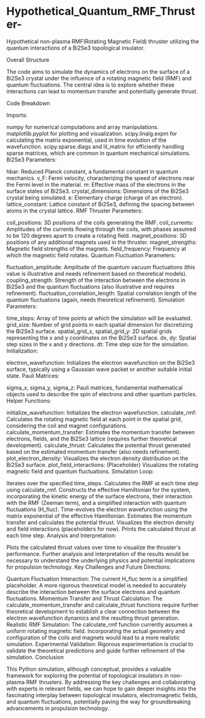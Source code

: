 # Hypothetical_Quantum_RMF_Thruster-
Hypothetical non-plasma RMF(Rotating Magnetic Field) thruster utilizing the quantum interactions of a Bi2Se3 topological insulator.

Overall Structure

The code aims to simulate the dynamics of electrons on the surface of a Bi2Se3 crystal under the influence of a rotating magnetic field (RMF) and quantum fluctuations. The central idea is to explore whether these interactions can lead to momentum transfer and potentially generate thrust.

Code Breakdown

Imports:

numpy for numerical computations and array manipulations.
matplotlib.pyplot for plotting and visualization.
scipy.linalg.expm for calculating the matrix exponential, used in time evolution of the wavefunction.
scipy.sparse.diags and lil_matrix for efficiently handling sparse matrices, which are common in quantum mechanical simulations.
Bi2Se3 Parameters:

hbar: Reduced Planck constant, a fundamental constant in quantum mechanics.
v_F: Fermi velocity, characterizing the speed of electrons near the Fermi level in the material.
m: Effective mass of the electrons in the surface states of Bi2Se3.
crystal_dimensions: Dimensions of the Bi2Se3 crystal being simulated.
e: Elementary charge (charge of an electron).
lattice_constant: Lattice constant of Bi2Se3, defining the spacing between atoms in the crystal lattice.
RMF Thruster Parameters:

coil_positions: 3D positions of the coils generating the RMF.
coil_currents: Amplitudes of the currents flowing through the coils, with phases assumed to be 120 degrees apart to create a rotating field.
magnet_positions: 3D positions of any additional magnets used in the thruster.
magnet_strengths: Magnetic field strengths of the magnets.
field_frequency: Frequency at which the magnetic field rotates.
Quantum Fluctuation Parameters:

fluctuation_amplitude: Amplitude of the quantum vacuum fluctuations (this value is illustrative and needs refinement based on theoretical models).
coupling_strength: Strength of the interaction between the electrons in Bi2Se3 and the quantum fluctuations (also illustrative and requires refinement).
fluctuation_correlation_length: Spatial correlation length of the quantum fluctuations (again, needs theoretical refinement).
Simulation Parameters:

time_steps: Array of time points at which the simulation will be evaluated.
grid_size: Number of grid points in each spatial dimension for discretizing the Bi2Se3 surface.
spatial_grid_x, spatial_grid_y: 2D spatial grids representing the x and y coordinates on the Bi2Se3 surface.
dx, dy: Spatial step sizes in the x and y directions.
dt: Time step size for the simulation.
Initialization:

electron_wavefunction: Initializes the electron wavefunction on the Bi2Se3 surface, typically using a Gaussian wave packet or another suitable initial state.
Pauli Matrices:

sigma_x, sigma_y, sigma_z: Pauli matrices, fundamental mathematical objects used to describe the spin of electrons and other quantum particles.
Helper Functions:

initialize_wavefunction: Initializes the electron wavefunction.
calculate_rmf: Calculates the rotating magnetic field at each point in the spatial grid, considering the coil and magnet configurations.
calculate_momentum_transfer: Estimates the momentum transfer between electrons, fields, and the Bi2Se3 lattice (requires further theoretical development).
calculate_thrust: Calculates the potential thrust generated based on the estimated momentum transfer (also needs refinement).
plot_electron_density: Visualizes the electron density distribution on the Bi2Se3 surface.
plot_field_interactions: (Placeholder) Visualizes the rotating magnetic field and quantum fluctuations.
Simulation Loop:

Iterates over the specified time_steps.
Calculates the RMF at each time step using calculate_rmf.
Constructs the effective Hamiltonian for the system, incorporating the kinetic energy of the surface electrons, their interaction with the RMF (Zeeman term), and a simplified interaction with quantum fluctuations (H_fluc).
Time-evolves the electron wavefunction using the matrix exponential of the effective Hamiltonian.
Estimates the momentum transfer and calculates the potential thrust.
Visualizes the electron density and field interactions (placeholders for now).
Prints the calculated thrust at each time step.
Analysis and Interpretation:

Plots the calculated thrust values over time to visualize the thruster's performance.
Further analysis and interpretation of the results would be necessary to understand the underlying physics and potential implications for propulsion technology.
Key Challenges and Future Directions:

Quantum Fluctuation Interaction: The current H_fluc term is a simplified placeholder. A more rigorous theoretical model is needed to accurately describe the interaction between the surface electrons and quantum fluctuations.
Momentum Transfer and Thrust Calculation: The calculate_momentum_transfer and calculate_thrust functions require further theoretical development to establish a clear connection between the electron wavefunction dynamics and the resulting thrust generation.
Realistic RMF Simulation: The calculate_rmf function currently assumes a uniform rotating magnetic field. Incorporating the actual geometry and configuration of the coils and magnets would lead to a more realistic simulation.
Experimental Validation: Rigorous experimentation is crucial to validate the theoretical predictions and guide further refinement of the simulation.
Conclusion

This Python simulation, although conceptual, provides a valuable framework for exploring the potential of topological insulators in non-plasma RMF thrusters. By addressing the key challenges and collaborating with experts in relevant fields, we can hope to gain deeper insights into the fascinating interplay between topological insulators, electromagnetic fields, and quantum fluctuations, potentially paving the way for groundbreaking advancements in propulsion technology.
